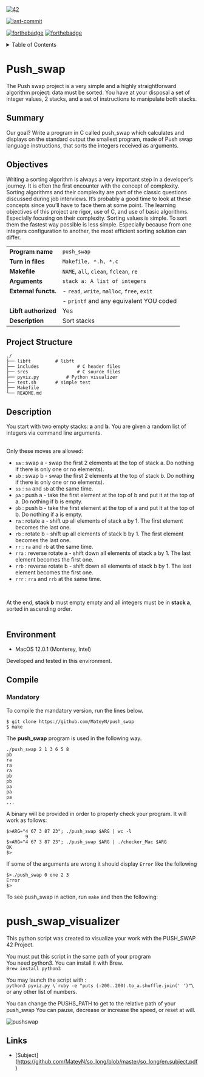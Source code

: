 [![42](https://img.shields.io/badge/BornToCode-2_Circle-00babc?style=flat-square&logo=42)](https://42lausanne.ch/)

[![last-commit](https://img.shields.io/github/last-commit/MateyN/push_swap?style=flat-square)](https://github.com/MateyN/push_swap)

[![forthebadge](https://forthebadge.com/images/badges/made-with-c.svg)](https://forthebadge.com)
[![forthebadge](https://forthebadge.com/images/badges/built-with-love.svg)](https://forthebadge.com)
<details>
  <summary>Table of Contents</summary>
  <ol>
    <li><a href="#summary">Summary</a></li>
    <li><a href="#project-structure">Project Structure</a></li>
    <li><a href="#environment">Environment</a></li>
    <li><a href="#installation">Compile</a></li>
    <ul>
        <li><a href="#mandatory">Mandatory</a></li>
	</ul>
	<li><a href="#execute">Execute</a></li>
    <ul>
        <li><a href="#controls">Controls</a></li>
	</ul>
	<li><a href="#example">Example</a></li>
	<li><a href="#links">Links</a></li>
  </ol>
</details>

# Push_swap

The Push swap project is a very simple and a highly straightforward algorithm project:
data must be sorted.
You have at your disposal a set of integer values, 2 stacks, and a set of instructions
to manipulate both stacks.

## Summary

Our goal? Write a program in C called push_swap which calculates and displays
on the standard output the smallest program, made of Push swap language instructions, that sorts the integers received as arguments.

## Objectives

Writing a sorting algorithm is always a very important step in a developer’s journey. It
is often the first encounter with the concept of complexity.
Sorting algorithms and their complexity are part of the classic questions discussed
during job interviews. It’s probably a good time to look at these concepts since you’ll
have to face them at some point.
The learning objectives of this project are rigor, use of C, and use of basic algorithms.
Especially focusing on their complexity.
Sorting values is simple. To sort them the fastest way possible is less simple. Especially
because from one integers configuration to another, the most efficient sorting solution can
differ.

|                      |                                                                                                                                     |
| -------------------- | ----------------------------------------------------------------------------------------------------------------------------------  |
| **Program name**     | `push_swap`                                                                                                                         |
| **Turn in files**    | `Makefile, *.h, *.c`                                                                                                                |
| **Makefile**         | `NAME`, `all`, `clean`, `fclean`, `re`                                                                                              |
| **Arguments**        | `stack a: A list of integers`                                                                                                       |
| **External functs.** | - `read`, `write`, `malloc`, `free`, `exit`                                                                                         |
|                      | - `printf` and any equivalent YOU coded                                                                                             |
| **Libft authorized** | Yes                                                                                                                                 |
| **Description**      | Sort stacks                                                                                                                         |

## Project Structure

```shell
./
├── libft		  # libft
├── includes 	          # C header files
├── srcs                  # C source files
├── pyviz.py		  # Python visualizer
├── test.sh		  # simple test
├── Makefile
└── README.md
```

## Description

You start with two empty stacks: **a** and **b**. You are given a random list of integers via command line arguments.
<br />
<br />

Only these moves are allowed:
- `sa` : swap a - swap the first 2 elements at the top of stack a. Do nothing if there is only one or no elements).
- `sb` : swap b - swap the first 2 elements at the top of stack b. Do nothing if there is only one or no elements).
- `ss` : `sa` and `sb` at the same time.
- `pa` : push a - take the first element at the top of b and put it at the top of a. Do
nothing if b is empty.
- `pb` : push b - take the first element at the top of a and put it at the top of b. Do
nothing if a is empty.
- `ra` : rotate a - shift up all elements of stack a by 1. The first element becomes
the last one.
- `rb` : rotate b - shift up all elements of stack b by 1. The first element becomes the last one.
- `rr` : `ra` and `rb` at the same time.
- `rra` : reverse rotate a - shift down all elements of stack a by 1. The last element becomes the first one.
- `rrb` : reverse rotate b - shift down all elements of stack b by 1. The last element becomes the first one.
- `rrr` : `rra` and `rrb` at the same time.
<br />

At the end, **stack b** must empty empty and all integers must be in **stack a**, sorted in ascending order. <br />
<br />

## Environment

- MacOS 12.0.1 (Monterey, Intel)

Developed and tested in this environment.

## Compile

### Mandatory

To compile the mandatory version, run the lines below.

```shell
$ git clone https://github.com/MateyN/push_swap
$ make
```
The **push_swap** program is used in the following way.
```
./push_swap 2 1 3 6 5 8
pb
ra
ra
ra
pb
pb
pa
pa
pa
...
```
A binary will be provided in order to properly check
your program.
It will work as follows:
```shell
$>ARG="4 67 3 87 23"; ./push_swap $ARG | wc -l
       9
$>ARG="4 67 3 87 23"; ./push_swap $ARG | ./checker_Mac $ARG
OK
$>
```
If some of the arguments are wrong it should display `Error` like the following
```shell
$>./push_swap 0 one 2 3
Error
$>
```
To see push_swap in action, run ```make``` and then the following:

# push_swap_visualizer
This python script was created to visualize your work with the PUSH_SWAP
42 Project.

You must put this script in the same path of your program\
You need python3.
You can install it with Brew.\
`Brew install python3`

You may launch the script with : \
``python3 pyviz.py \`ruby -e "puts (-200..200).to_a.shuffle.join(' ')"\``
or any other list of numbers.

You can change the PUSHS_PATH to get to the relative path of your push_swap
You can pause, decrease or increase the speed, or reset at will.

![pushswap](https://media.giphy.com/media/IY71kD8nAnoq14t6CU/giphy.gif)

## Links
- [Subject] (https://github.com/MateyN/so_long/blob/master/so_long/en.subject.pdf)
